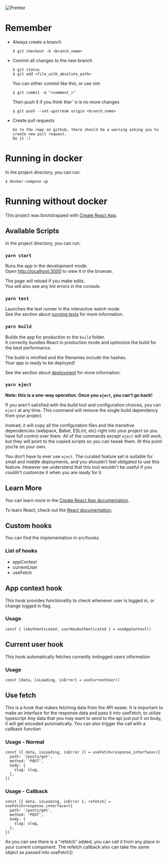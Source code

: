 ![Prettier](https://github.com/freelancerfy/frontend/workflows/Prettier/badge.svg?branch=main)

# Remember
  - Always create a branch

        $ git checkout -b <branch_name>
    
  - Commit all changes to the new branch
    
        $ git status
        $ git add <file_with_absolute_path>
        
      You can either commit like this, or use vim
        
        $ git commit -m "<comment_>"
      
      Then push it if you think ther``e is no more changes
        
        $ git push --set-upstream origin <branch_name>
        
- Create pull requests

      Go to the repo on github, there should be a warning asking you to create new pull request.
      Do it :)


# Running in docker
In the  project directory, you can run:

	$ docker-compose up

# Running without docker

This project was bootstrapped with [Create React App](https://github.com/facebook/create-react-app).

## Available Scripts

In the project directory, you can run:

### `yarn start`

Runs the app in the development mode.<br />
Open [http://localhost:3000](http://localhost:3000) to view it in the browser.

The page will reload if you make edits.<br />
You will also see any lint errors in the console.

### `yarn test`

Launches the test runner in the interactive watch mode.<br />
See the section about [running tests](https://facebook.github.io/create-react-app/docs/running-tests) for more information.

### `yarn build`

Builds the app for production to the `build` folder.<br />
It correctly bundles React in production mode and optimizes the build for the best performance.

The build is minified and the filenames include the hashes.<br />
Your app is ready to be deployed!

See the section about [deployment](https://facebook.github.io/create-react-app/docs/deployment) for more information.

### `yarn eject`

**Note: this is a one-way operation. Once you `eject`, you can’t go back!**

If you aren’t satisfied with the build tool and configuration choices, you can `eject` at any time. This command will remove the single build dependency from your project.

Instead, it will copy all the configuration files and the transitive dependencies (webpack, Babel, ESLint, etc) right into your project so you have full control over them. All of the commands except `eject` will still work, but they will point to the copied scripts so you can tweak them. At this point you’re on your own.

You don’t have to ever use `eject`. The curated feature set is suitable for small and middle deployments, and you shouldn’t feel obligated to use this feature. However we understand that this tool wouldn’t be useful if you couldn’t customize it when you are ready for it.

## Learn More

You can learn more in the [Create React App documentation](https://facebook.github.io/create-react-app/docs/getting-started).

To learn React, check out the [React documentation](https://reactjs.org/).



## Custom hooks
You can find the implementation in src/hooks

  ### List of hooks
  - appContext
  - currentUser
  - useFetch

  ## App context hook
  This hook provides functionality to check whenever user is logged in, or change logged in flag.
  ### Usage
    const { isAuthenticated, userHasAuthenticated } = useAppContext()

  ## Current user hook
  This hook automatically fetches currently innlogged users information
  ### Usage
    const {data, isLoading, isError} = useCurrentUser()

  ## Use fetch
  This is a hook that makes fetching data from the API easier.
  It is important to make an interface for the response data and pass it into useFetch, to utilize typescript
  Any data that you may want to send to the api just put it on body, it will get encoded automatically.
  You can also trigger the call with a callback function

  ### Usage - Normal
    const [{ data, isLoading, isError }] = useFetch<response_interface>({
      path: '/posts/get',
      method: 'POST',
      body: {
        slug: slug,
      },
    })

  ### Usage - Callback
    const [{ data, isLoading, isError }, refetch] = useFetch<response_interface>({
      path: '/posts/get',
      method: 'POST',
      body: {
        slug: slug,
      },
    })
    
   As you can see there is a "refetch" added, you can call it from any place in your current component.
   The refetch callback also can take the same object as passed into useFetch()

